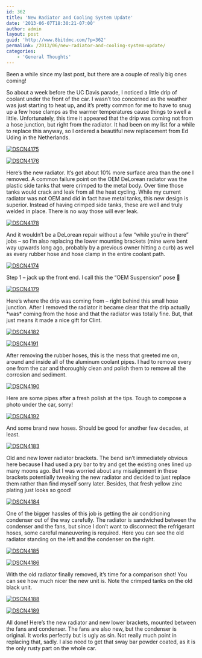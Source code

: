 ```yaml
---
id: 362
title: 'New Radiator and Cooling System Update'
date: '2013-06-07T18:30:21-07:00'
author: admin
layout: post
guid: 'http://www.8bitdmc.com/?p=362'
permalink: /2013/06/new-radiator-and-cooling-system-update/
categories:
    - 'General Thoughts'
---
```


Been a while since my last post, but there are a couple of really big ones coming!

So about a week before the UC Davis parade, I noticed a little drip of coolant under the front of the car. I wasn’t too concerned as the weather was just starting to heat up, and it’s pretty common for me to have to snug up a few hose clamps as the warmer temperatures cause things to swell a little. Unfortunately, this time it appeared that the drip was coming not from a hose junction, but right from the radiator. It had been on my list for a while to replace this anyway, so I ordered a beautiful new replacement from Ed Uding in the Netherlands.

[![DSCN4175](../images/2013/06/DSCN4175-300x224.jpg)](../images/2013/06/DSCN4175.jpg)

[![DSCN4176](../images/2013/06/DSCN4176-300x224.jpg)](../images/2013/06/DSCN4176.jpg)

Here’s the new radiator. It’s got about 10% more surface area than the one I removed. A common failure point on the OEM DeLorean radiator was the plastic side tanks that were crimped to the metal body. Over time those tanks would crack and leak from all the heat cycling. While my current radiator was not OEM and did in fact have metal tanks, this new design is superior. Instead of having crimped side tanks, these are well and truly welded in place. There is no way those will ever leak.

[![DSCN4178](../images/2013/06/DSCN4178-300x224.jpg)](../images/2013/06/DSCN4178.jpg)

And it wouldn’t be a DeLorean repair without a few “while you’re in there” jobs – so I’m also replacing the lower mounting brackets (mine were bent way upwards long ago, probably by a previous owner hitting a curb) as well as every rubber hose and hose clamp in the entire coolant path.

[![DSCN4174](../images/2013/06/DSCN4174-300x224.jpg)](../images/2013/06/DSCN4174.jpg)

Step 1 – jack up the front end. I call this the “OEM Suspension” pose 🙂

[![DSCN4179](../images/2013/06/DSCN4179-300x224.jpg)](../images/2013/06/DSCN4179.jpg)

Here’s where the drip was coming from – right behind this small hose junction. After I removed the radiator it became clear that the drip actually \*was\* coming from the hose and that the radiator was totally fine. But, that just means it made a nice gift for Clint.

[![DSCN4182](../images/2013/06/DSCN4182-300x224.jpg)](../images/2013/06/DSCN4182.jpg)

[![DSCN4191](../images/2013/06/DSCN4191-300x224.jpg)](../images/2013/06/DSCN4191.jpg)

After removing the rubber hoses, this is the mess that greeted me on, around and inside all of the aluminum coolant pipes. I had to remove every one from the car and thoroughly clean and polish them to remove all the corrosion and sediment.

[![DSCN4190](../images/2013/06/DSCN4190-300x224.jpg)](../images/2013/06/DSCN4190.jpg)

Here are some pipes after a fresh polish at the tips. Tough to compose a photo under the car, sorry!

[![DSCN4192](../images/2013/06/DSCN4192-300x224.jpg)](../images/2013/06/DSCN4192.jpg)

And some brand new hoses. Should be good for another few decades, at least.

[![DSCN4183](../images/2013/06/DSCN4183-300x224.jpg)](../images/2013/06/DSCN4183.jpg)

Old and new lower radiator brackets. The bend isn’t immediately obvious here because I had used a pry bar to try and get the existing ones lined up many moons ago. But I was worried about any misalignment in these brackets potentially tweaking the new radiator and decided to just replace them rather than find myself sorry later. Besides, that fresh yellow zinc plating just looks so good!

[![DSCN4184](../images/2013/06/DSCN4184-300x224.jpg)](../images/2013/06/DSCN4184.jpg)

One of the bigger hassles of this job is getting the air conditioning condenser out of the way carefully. The radiator is sandwiched between the condenser and the fans, but since I don’t want to disconnect the refrigerant hoses, some careful maneuvering is required. Here you can see the old radiator standing on the left and the condenser on the right.

[![DSCN4185](../images/2013/06/DSCN4185-300x224.jpg)](../images/2013/06/DSCN4185.jpg)

[![DSCN4186](../images/2013/06/DSCN4186-300x224.jpg)](../images/2013/06/DSCN4186.jpg)

With the old radiator finally removed, it’s time for a comparison shot! You can see how much nicer the new unit is. Note the crimped tanks on the old black unit.

[![DSCN4188](../images/2013/06/DSCN4188-300x224.jpg)](../images/2013/06/DSCN4188.jpg)

[![DSCN4189](../images/2013/06/DSCN4189-300x224.jpg)](../images/2013/06/DSCN4189.jpg)

All done! Here’s the new radiator and new lower brackets, mounted between the fans and condenser. The fans are also new, but the condenser is original. It works perfectly but is ugly as sin. Not really much point in replacing that, sadly. I also need to get that sway bar powder coated, as it is the only rusty part on the whole car.
